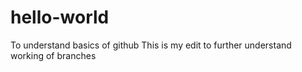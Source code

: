 # hello-world
To understand basics of github
This is my edit to further understand working of branches
